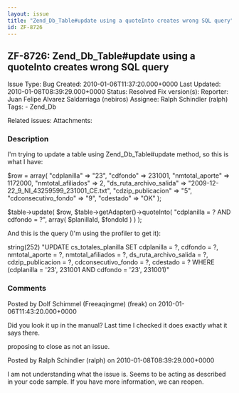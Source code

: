 ```yaml
---
layout: issue
title: "Zend_Db_Table#update using a quoteInto creates wrong SQL query"
id: ZF-8726
---
```


ZF-8726: Zend\_Db\_Table#update using a quoteInto creates wrong SQL query
-------------------------------------------------------------------------

 Issue Type: Bug Created: 2010-01-06T11:37:20.000+0000 Last Updated: 2010-01-08T08:39:29.000+0000 Status: Resolved Fix version(s): 
 Reporter:  Juan Felipe Alvarez Saldarriaga (nebiros)  Assignee:  Ralph Schindler (ralph)  Tags: - Zend\_Db
 
 Related issues: 
 Attachments: 
### Description

I'm trying to update a table using Zend\_Db\_Table#update method, so this is what I have:

$row = array( "cdplanilla" => "23", "cdfondo" => 231001, "nmtotal\_aporte" => 1172000, "nmtotal\_afiliados" => 2, "ds\_ruta\_archivo\_salida" => "2009-12-22\_9\_NI\_43259599\_231001\_CE.txt", "cdzip\_publicacion" => "5", "cdconsecutivo\_fondo" => "9", "cdestado" => "OK" );

$table->update( $row, $table->getAdapter()->quoteInto( "cdplanilla = ? AND cdfondo = ?", array( $planillaId, $fondoId ) ) );

And this is the query (I'm using the profiler to get it):

string(252) "UPDATE cs\_totales\_planilla SET cdplanilla = ?, cdfondo = ?, nmtotal\_aporte = ?, nmtotal\_afiliados = ?, ds\_ruta\_archivo\_salida = ?, cdzip\_publicacion = ?, cdconsecutivo\_fondo = ?, cdestado = ? WHERE (cdplanilla = '23', 231001 AND cdfondo = '23', 231001)"

 

 

### Comments

Posted by Dolf Schimmel (Freeaqingme) (freak) on 2010-01-06T11:43:20.000+0000

Did you look it up in the manual? Last time I checked it does exactly what it says there.

proposing to close as not an issue.

 

 

Posted by Ralph Schindler (ralph) on 2010-01-08T08:39:29.000+0000

I am not understanding what the issue is. Seems to be acting as described in your code sample. If you have more information, we can reopen.

 

 